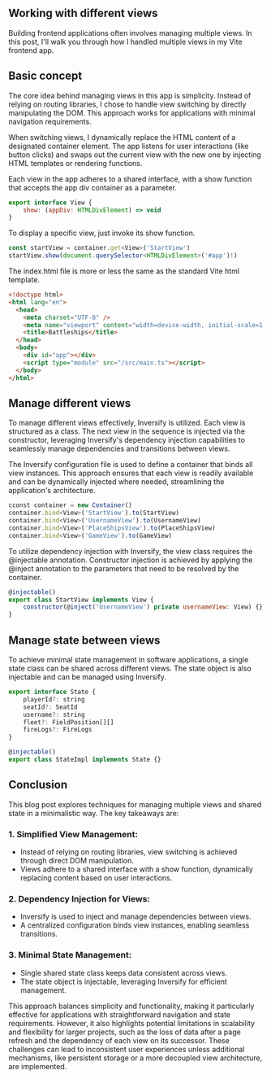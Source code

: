 ## Working with different views

Building frontend applications often involves managing multiple views. In this post, I'll walk you through how I handled multiple views in my Vite frontend app.

## Basic concept

The core idea behind managing views in this app is simplicity. Instead of relying on  routing libraries, I chose to handle view switching by directly manipulating the DOM. This approach works for applications with minimal navigation requirements.

When switching views, I dynamically replace the HTML content of a designated container element.  The app listens for user interactions (like button clicks) and swaps out the current view with the new one by injecting HTML templates or rendering functions.&#x20;

Each view in the app adheres to a shared interface, with a show function that accepts the app div container as a parameter.

```javascript
export interface View {
    show: (appDiv: HTMLDivElement) => void
}
```

To display a specific view, just invoke its show function.

```javascript
const startView = container.get<View>('StartView')
startView.show(document.querySelector<HTMLDivElement>('#app')!)
```

The index.html file is more or less the same as the standard Vite html template.

```html
<!doctype html>
<html lang="en">
  <head>
    <meta charset="UTF-8" />
    <meta name="viewport" content="width=device-width, initial-scale=1.0" />
    <title>Battleships</title>
  </head>
  <body>
    <div id="app"></div>
    <script type="module" src="/src/main.ts"></script>
  </body>
</html>
```

## Manage different views
To manage different views effectively, Inversify is utilized. Each view is structured as a class. The next view in the sequence is injected via the constructor, leveraging Inversify's dependency injection capabilities to seamlessly manage dependencies and transitions between views.

The Inversify configuration file is used to define a container that binds all view instances. This approach ensures that each view is readily available and can be dynamically injected where needed, streamlining the application's architecture.

```javascript
cconst container = new Container()
container.bind<View>('StartView').to(StartView)
container.bind<View>('UsernameView').to(UsernameView)
container.bind<View>('PlaceShipsView').to(PlaceShipsView)
container.bind<View>('GameView').to(GameView)
```
To utilize dependency injection with Inversify, the view class requires the @injectable annotation. Constructor injection is achieved by applying the @inject annotation to the parameters that need to be resolved by the container.

```javascript
@injectable()
export class StartView implements View {
    constructor(@inject('UsernameView') private usernameView: View) {}
}
```

## Manage state between views
To achieve minimal state management in software applications, a single state class can be shared across different views. The state object is also injectable and can be managed using Inversify.

```javascript
export interface State {
    playerId?: string
    seatId?: SeatId
    username?: string
    fleet?: FieldPosition[][]
    fireLogs?: FireLogs
}

@injectable()
export class StateImpl implements State {}
```

## Conclusion
This blog post explores techniques for managing multiple views and shared state in a minimalistic way. The key takeaways are:

### 1. Simplified View Management:
* Instead of relying on routing libraries, view switching is achieved through direct DOM manipulation.
* Views adhere to a shared interface with a show function, dynamically replacing content based on user interactions.

### 2. Dependency Injection for Views:
* Inversify is used to inject and manage dependencies between views.
* A centralized configuration binds view instances, enabling seamless transitions.

### 3. Minimal State Management:
* Single shared state class keeps data consistent across views.
* The state object is injectable, leveraging Inversify for efficient management. 

This approach balances simplicity and functionality, making it particularly effective for applications with straightforward navigation and state requirements. However, it also highlights potential limitations in scalability and flexibility for larger projects, such as the loss of data after a page refresh and the  dependency of each view on its successor. These challenges can lead to inconsistent user experiences unless additional mechanisms, like persistent storage or a more decoupled view architecture, are implemented.

